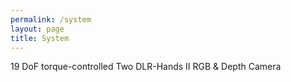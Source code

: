 ```yaml
---
permalink: /system
layout: page
title: System
---
```


19 DoF
torque-controlled
Two DLR-Hands II
RGB & Depth Camera 